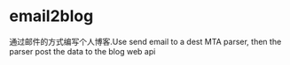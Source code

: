 # email2blog
通过邮件的方式编写个人博客.Use send email to a dest MTA parser, then the parser post the data to the blog web api
